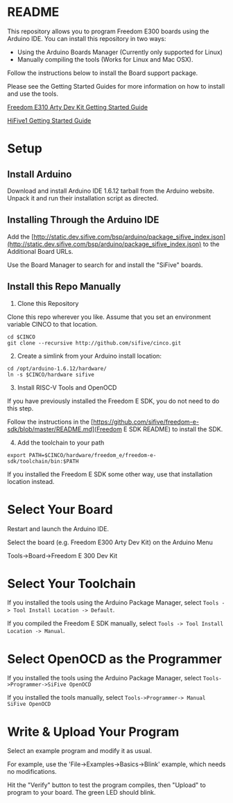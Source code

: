 # README #

This repository allows you to program Freedom E300 boards using the Arduino IDE.
You can install this repository in two ways:

* Using the Arduino Boards Manager (Currently only supported for Linux)
* Manually compiling the tools (Works for Linux and Mac OSX).

Follow the instructions below to install the Board support package.

Please see the Getting Started Guides for more information on how to install and use the tools.

[Freedom E310 Arty Dev Kit Getting Started Guide](https://dev.sifive.com/develop/freedom-e310-arty-dev-kit-v1-0/)

[HiFive1 Getting Started Guide](https://dev.sifive.com/hifive1/)

# Setup #

## Install Arduino ##

Download and install Arduino IDE 1.6.12 tarball from the Arduino website. Unpack it and run their installation script as directed.

## Installing Through the Arduino IDE ##

Add the [http://static.dev.sifive.com/bsp/arduino/package_sifive_index.json](http://static.dev.sifive.com/bsp/arduino/package_sifive_index.json) to the Additional Board URLs.

Use the Board Manager to search for and install the "SiFive" boards.

## Install this Repo Manually ##

1. Clone this Repository

  Clone this repo wherever you like. Assume that you set an environment variable CINCO to that location.

  ```
  cd $CINCO
  git clone --recursive http://github.com/sifive/cinco.git
  ```

2. Create a simlink from your Arduino install location:

  ```
  cd /opt/arduino-1.6.12/hardware/
  ln -s $CINCO/hardware sifive
  ```
3. Install RISC-V Tools and OpenOCD

  If you have previously installed the Freedom E SDK, you do not need
  to do this step.

  Follow the instructions in the [https://github.com/sifive/freedom-e-sdk/blob/master/README.md](Freedom E SDK README) to install the SDK.

4. Add the toolchain to your path

  ```
  export PATH=$CINCO/hardware/freedom_e/freedom-e-sdk/toolchain/bin:$PATH
  ```

If you installed the Freedom E SDK some other way, use that installation
location instead.

# Select Your Board #

Restart and launch the Arduino IDE.

Select the board (e.g. Freedom E300 Arty Dev Kit) on the Arduino Menu

Tools->Board->Freedom E 300 Dev Kit

# Select Your Toolchain #

If you installed the tools using the Arduino Package Manager,
select `Tools -> Tool Install Location -> Default`.

If you compiled the Freedom E SDK manually,
select `Tools -> Tool Install Location -> Manual`.

# Select OpenOCD as the  Programmer #

If you installed the tools using the Arduino Package Manager,
select `Tools->Programmer->SiFive OpenOCD`

If you installed the tools manually, select
`Tools->Programmer-> Manual SiFive OpenOCD`

# Write & Upload Your Program #

Select an example program and modify it as usual.

For example, use the 'File->Examples->Basics->Blink' example, which needs
no modifications.

Hit the "Verify" button to test the program compiles,
then "Upload" to program to your board. The green LED should blink.
